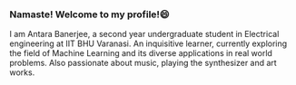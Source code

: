 ### Namaste! Welcome to my profile!😄
I am Antara Banerjee, a second year undergraduate student in Electrical engineering at IIT BHU Varanasi. An inquisitive learner, currently exploring the field of Machine Learning and its diverse applications in real world problems. Also passionate about music, playing the synthesizer and art works.


<!--
**AntaraB1005/AntaraB1005** is a ✨ _special_ ✨ repository because its `README.md` (this file) appears on your GitHub profile.

Here are some ideas to get you started:

- 🔭 I’m currently working on ...
- 🌱 I’m currently learning ...
- 👯 I’m looking to collaborate on ...
- 🤔 I’m looking for help with ...
- 💬 Ask me about ...
- 📫 How to reach me: ...
- 😄 Pronouns: ...
- ⚡ Fun fact: ...
-->

